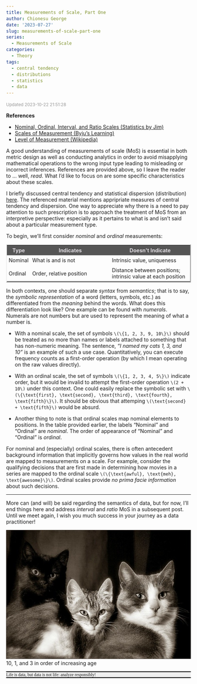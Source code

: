 ```yaml
---
title: Measurements of Scale, Part One
author: Chionesu George
date: '2023-07-27'
slug: measurements-of-scale-part-one
series:
  - Measurements of Scale
categories:
  - Theory
tags:
  - central tendency
  - distributions
  - statistics
  - data
---
```


<span style="font-size:smaller; text-decoration:italic; color:#999999; ">Updated 2023-10-22 21:51:28</span>

**References**
- [Nominal, Ordinal, Interval, and Ratio Scales (Statistics by Jim)](https://statisticsbyjim.com/basics/nominal-ordinal-interval-ratio-scales/)
- [Scales of Measurement (Byju’s Learning)](https://byjus.com/maths/scales-of-measurement/)
- [Level of Measurement (Wikipedia)](https://en.wikipedia.org/wiki/Level_of_measurement#)

A good understanding of measurements of scale (MoS) is essential in both metric design as well as conducting analytics in order to avoid misapplying mathematical operations to the wrong input type leading to misleading or incorrect inferences. References are provided above, so I leave the reader to … well, *read*.
What I’d like to focus on are some specific characteristics about these scales.

I briefly discussed central tendency and statistical dispersion (distribution) [here](https://delriaan.github.io/2023/07/15/distributions-and-some-mean-advice/). The referenced material mentions appripriate measures of central tendency and dispersion. One way to appreciate why there is a need to pay attention to such prescription is to approach the treatment of MoS from an interpretive perspective: especially as it pertains to what is and isn’t said about a particular measurement type.

To begin, we’ll first consider *nominal* and *ordinal* measurements:

<table style="border:outset 2px; ">
<tr>
<th style="background-color:#555555; color:#DEDADF; padding:5px; " width="10%">Type</th>
<th style="background-color:#555555; color:#DEDADF; padding:5px; " width="45%">Indicates</th>
<th style="background-color:#555555; color:#DEDADF; padding:5px; " width="45%">Doesn't Indicate</th>
</tr>
<tr>
<td style="padding:5px" width="10%">Nominal</td>
<td style="padding:5px" width="45%">What is and is not</td>
<td style="padding:5px" width="45%">Intrinsic value, uniqueness</td>
</tr>
<tr>
<td style="padding:5px" width="10%">Ordinal</td>
<td style="padding:5px" width="45%">Order, relative position</td>
<td style="padding:5px" width="45%">Distance between positions; intrinsic value at each position</td>
</tr>
</table>

In both contexts, one should separate *syntax* from *semantics*; that is to say, the *symbolic representation* of a word (letters, symbols, etc.) as differentiated from the *meaning* behind the words. What does this differentiation look like? One example can be found with *numerals*. Numerals are not numbers but are used to represent the meaning of what a number is.

- With a nominal scale, the set of symbols `\(\{1, 2, 3, 9, 10\}\)` should be treated as no more than names or labels attached to something that has non-numeric meaning. The sentence, *“I named my cats 1, 3, and 10”* is an example of such a use case. Quantitatively, you can execute frequency counts as a first-order operation (by which I mean operating on the raw values directly).

- With an ordinal scale, the set of symbols `\(\{1, 2, 3, 4, 5\}\)` indicate order, but it would be invalid to attempt the first-order operation `\(2 + 10\)` under this context. One could easily replace the symbolic set with `\(\{\text{first}, \text{second}, \text{third}, \text{fourth}, \text{fifth}\}\)`. It should be obvious that attemping `\(\text{second} + \text{fifth}\)` would be absurd.

- Another thing to note is that ordinal scales map nominal elements to positions. In the table provided earlier, the labels “Nominal” and “Ordinal” are *nominal*. The order of appearance of “Nominal” and “Ordinal” is *ordinal*.

For nominal and (especially) ordinal scales, there is often antecedent background information that implicitly governs how values in the real world are mapped to measurements on a scale. For example, consider the qualifying decisions that are first made in determining how movies in a series are mapped to the ordinal scale `\(\{\text{awful}, \text{meh}, \text{awesome}\}\)`. Ordinal scales provide *no prima facie information* about such decisions.

<hr style="width:100%">

More can (and will) be said regarding the semantics of data, but for now, I’ll end things here and address *interval* and *ratio* MoS in a subsequent post. Until we meet again, I wish you much success in your journey as a data practitioner!

<span>
<img src="3 cats.jpg" width="512" height="350.4"/>
<br/>
10, 1, and 3 in order of increasing age
</span>
<p><p style="border-top: solid 2px black; border-bottom: solid 2px black; background-color: #EFEFEF; font-size:smaller; "><span style="font-family:Georgia; font-variant:italic; ">Life is data, but data is not life: analyze responsibly!</span></p></p>
